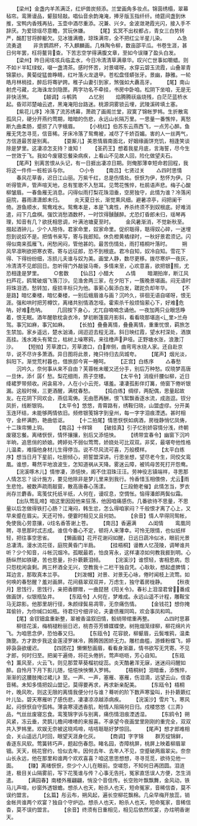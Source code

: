 <!-- { "loadSidebar": true } -->
　　【梁州】金盏内羊羔满泛，红炉兽炭频添。兰堂画角多妆点。锦茵绣榻，翠幕毡帘。鸾箫谩品，颦鼓轻敲。唱仙音余韵淹淹，捧牙版玉指纤纤。绮筵间盏到休推，宝鸭内香残再拈，玉壶中酒尽重添。况兼、兴タ。金波潋滟霞光闪，接入手不辞厌。为爱琼瑶尽意瞻，赏玩休嫌。
　　【尾】玄冥不出权都占，青女三白势转严，酩酊甘将醉躯欠。见冰锥满檐，琼珠满帘，全不把红尘半星儿染。
　　△急流勇退
　　非贪鹦鹉杯，不入麒麟画。几株陶令柳，数亩邵平瓜。书卷生涯，甚日何年罢，枉将鳌背查。下苦志空学得满腹文章，至如今误赚了盈头白发。
　　【梁州】昨日闹垓垓兵临孟水，今日冷清清草满章华。叹兴亡世事如嚼蜡。则不如ド半缸绿蚁，啜一盏清茶。感时怀苦，对景嗟呀。水穿云碧玉流霞，山叠翠青锦蒙纱。黄菊绽猛兽睁睛，红叶落火龙退甲。苍松盘怪蟒张牙。景幽，静雅。一轮皓月林梢挂，醉后将骞驴跨。稚子山妻引到家，煞强如大纛高牙。
　　【尾】南山射虎弓藏，北海诛龙剑隐匣。两字功名不牵挂，书房中卧咱。松阴下坐咱，无是无非快活煞。
　　【越调】斗鹌鹑
　　△忆别
　　焰腾腾祆庙烧残，白茫茫蓝桥水起。昏邓邓楚岫云遮，黑淹淹阳台路迷。桃源洞雾锁云埋，武陵溪砖填土塞。
　　【紫花儿序】冷落了流苏绣幕，萧疏了画阁兰堂，寂寞了锦帐罗帏。生折散鸾孤凤只，硬分开燕约莺期，暗暗的伤悲，永远山长隔万里。一思量一番憔悴，离愁断九曲柔肠，蹙损了八字蛾眉。
　　【小桃红】伯苏东云燕西飞，一点芳心醉。鱼雁无凭怎寻觅，信音稀。牙床冷落了鸳鸯被，减尽了千娇百媚。害的人一丝两气，方信道最苦是别离。
　　【耍厮儿】美恩情眉南面北，好姻缘画饼充饥，相逢笑谈除是梦里。这凄凉怎支持？谁知！
　　【圣药王】想着我星月底，言海誓，尽今生一世效于飞。我如今废寝忘餐染病疾，上看山不见故人回，险化做望夫石。
　　【尾声】别离苦恨从头记，有一日捱出凄凉日期。则俺那薄幸短命若回程，我将这一件件一桩桩诉与你。
　　○小令
　　【南吕】七贤过关
　　△四时思情
　　春风花草香，迟日江山丽。万紫千红，总是伤情处。恹恹为伊，愁怀为伊。只听得管声，管声喧天地，总有笙歌不入愁耳。见莺花憔悴，杜鹃语声悲。梅子心酸柳皱眉。一春鱼雁无消息。闪得似雨打梨花珠泪垂，空房独守，此情为谁？冷落闲庭院，暮雨潇潇郎未归。
　　炎天夏日长，渐觉熏风细。避暑凉亭，闷把阑干倚。游鱼顺水，鸳鸯戏水。鸳鸯本是，本是飞禽性，养杀终须不到奴根底。好难消遣，闷下几盘棋。强饮消愁酒数杯，一时饮得醺醺醉。尤恐灯昏郎未归，瑶琴再理，知音有几？欲抚相思调，叶满池塘夏至时。
　　金风暑渐消，不觉新秋至。掇起酒钟儿，少个人陪侍。君家命里，奴家命里。促织聒得，聒得奴心碎，一迷埋怨到说奴不是。把情书来写，寄与我郎知。休负橙黄橘绿时，一秋好景君须记。闪得似南来孤雁飞，闲愁闲闷，管他甚的。最苦伤情处，雨打梧桐叶落时。
　　朔风早凛咧欲把寒衣寄。寄与远征郎，恐不到根底。君冷自知，奴冷自知。雪花下得、下得纷纷细，冻损儿夫谁与奴为美。画堂人静，数尽更移。拨尽寒炉一夜灰，冷清清不见郎回日。忽听得门外敲骏马嘶，多情来至，心欢意喜，欲把银照，尤恐相逢是梦里。
　　○套数
　　【仙吕】小醋大
　　△情
　　暗潮拍岸，断江风扫芦花，鸥鹭破烟飞落汀沙。见渔舍两三家，在夕阳下，一簇晚景堪画。闷无语时将珠泪洒，愁转加，瘦损丰标只为他。事萦心鬓添白发，蹉跎负却年华。
　　【不是路】暗忆秦楼，暗忆秦楼，一别后蛾眉谁与画？沉吟久，徘徊无语自嗟呀，恨无涯。强和哄时把芳樽饮，离绪共别情酒怎哑。霍索杀千般烦恼萦心下，好难危呐，好难危呐。
　　几回按下身心，尤兀自喃喃念诵他。一夜加两只业眼恁睁着，恨无眠。酒年醒欹枕衾衣冷，梦初断篷窗月影斜，看看晓那堪迤<辶里>兰舟驾。事冗如麻，事冗如麻。
　　【长拍】叠叠离情，叠叠离情，重重忧恨，羁旅怎生禁加。家乡遥远，楚水汹涌，阔迢迢去程无涯。斜日映红霞，望水村深处，酒旗高挂。浅水滩头有鹭立，枯树上噪寒鸦，来往橹声尹哑。正野塘水涨，浪激汀沙。
　　【短拍】芳草渡口，芳草渡口，白岸侧，曲弯弯水绕人家。还自赴京华，说不尽许多萧酒。异日图将此景，掩只待归去凤城夸。
　　【尾声】烟光淡，斜阳下。渐觉荒村暮也，借旅邸今宵一睡呵。
　　【正宫】白练序
　　△春愁
　　沉吟久，奈何事从来不自由？芙蓉帐未暖又还分手，别后万种愁。叹晓梦高唐一旦休，添亻孱亻愁。梨花细雨，燕子空楼。
　　【太平令】消瘦纤腰似柳，近日绛裙罗带频收。闲衾易冷，人在小小云兜，堪羞。凄凄孤影伴灯篝，倚窗下倦听银漏。这般时候，三更酒醒，满枕春愁。
　　【捣白练】绸缪，两配偶，思量起故友。在花阴下同欢会，燕侣鸾俦。无由愿再酬，恨飞絮飘香逐水流，成迤逗。钗分凤折，线断银钩。
　　【太平令】悠悠，青霄路有，绣鞍归晓，山盟虚缪。分开美玉连环结，未能够两情依旧。频修银笺锦字到皇州，每一字字泪痕湮透。甚时相守，金杯满酌，艳曲低讴。
　　【十二拍尾】情思恹恹如病酒，房栊静悄忆凤俦，十二珠帘懒上钩。
　　【南吕】十样锦
　　【破挂真】引子忆别娇容情分浅，终朝废寝忘餐。离绪恹恹，情怀攘攘，别后又添悒怏。
　　【绣带宜春令】幽窗下沉吟半晌，追思俏的娇娘。娉婷处不弱似莺莺，娇娆处可比双双。非奖，最堪夸他性格儿温柔，难描他身材儿生得停当。说不尽风流可喜，万般模样。
　　【太平白练序】想当日月下星前，吐胆倾心，把誓盟深讲。行思坐想，望尽老今生，同佼攵鸾凰。谁想，蓦然平地浪波生，怎知道祸从天降。雾迷云障，被鸨母苦死打开怨鸯。
　　【浣溪啄木儿】情惨凄，添悒怏，阁不住泪珠汪汪。劳神役志镇端祥，寻思那人情怎忘？设计施方，要见他除非是梦儿里来到我行。怜香惜玉相偎傍，尤云雨生悲怆。被数声疏雨敲窗，散高唐春心荡漾。
　　【三段鲍老催】此情怎当，罗衣尚存兰麝香。鸾笺仗托纸半纸，人何在，谩叹息，空惆怅。恼得潘郎两鬓似霜。
　　【出队莺乱啼】咱这里因因他来狂荡，他因咱痛感伤。几番欲待不思量，不思量以后怎做得铁打心肠？江淹闷，韩生忿，怎么得咱家闷？千般恨才离了心上，又早来蹙在眉尖。天还可怜，便霎时相见又且何妨。
　　【余音】情人早得同鸳帐，免使我心劳意攘，炷名香答谢上苍。
　　【南吕】香遍满
　　△闺情
　　鸾凰同聘，寻思那时忒志成。谁信今番心不定，顿将人来薄幸。可怜无限情，也似纸样轻，把往事空思省。
　　【懒画眉】花开花谢闷如醒，日远日蔬冷似冰，眼前光景总凄清。漫水流花径，庭院黄昏门半扃。
　　【挂梧桐】谩教人忆茂陵，调琴谁共听？少个知音，斗帐沉烟冷。孤眠最若，怕良宵永，这样凄凉如何教我捱到明。心肠纵然如铁硬，苦也思量，扑扑簌簌泪倾。
　　【浣溪沙】谁惯轻，害相思病，怨只怨枕闲衾剩。两三杯酒全无兴，空教我十二栏干独自凭。心耿耿，想起虚脾情；耳边言，那取真本兰亭。
　　【刘泼帽】对景、对景无心咏，倦时闻枝上流莺。如何唤的春愁醒？羞对画屏。花间翡翠双双并，万虑生，独守着房栊静。
　　【秋夜月】思饯行，思饯行，亲把香醪赠，一曲琵琶《阳关令》。春衫上泪湿君曾，番成做画饼，似银瓶坠井。
　　【东瓯令】人何在，梦难成。永远山遥不计程，雕鞍宝马无踪影。他那里胡行径，朱颜绿鬓易凋零，无奈痛伤情。
　　【金钱花】想你掩耳偷铃，为你缄口如瓶。待君归兮细评论，夫妻债雁同鸣，欢会事凤和鸣。
　　【尾】金钗钿盒重新整，翠被香温叙旧情，鲛绡带绾重再整。
　　△四时思慕
　　柳径花溪，梅梢褪粉丽日迟，桃杏芬芳蜂媒蝶使。树拖烟笼绿柳，柳花绵片片飞。为咱思念伊，恐怕春又归。
　　【东瓯令】花容貌，柳颦眉，云鬓堆鸦，温柔旖旎。方才款步我这金莲浸罗袜冷，腾腾困困娇无力。雕栏曲槛，游蜂粉蝶飞，婷婷袅袅欲缓迟。
　　【四团花】懒懒愁画眉，看看身渐蠃，情书欲写无凭寄。不见才郎，何时归至。把阑干遍倚，将花头倦折。莺声呖呖，芳心自知。
　　【东瓯令】薰风至，火云飞，则见那萱草葵榴初绽蕊。炎天酷暑浑无寐，迷迷闷闷醒如醉。自怜月下月下影儿随，悒悒怏怏懒入罗帏。
　　【梧桐树】泪暗垂，添憔悴，渐渐的这腰肢掩过裙儿衤至。一声、一声，塞雁、塞雁，伤泪滴，远望云山，信杳音稀。未知多情把奴山盟记，莫得要再求，再求新亲配美。
　　【东瓯令】梧桐叶，晚风吹，则这无限的离情我便分付与谁？蓦听的阶下数声寒蛩叫，扑扑簌簌红叶儿坠。碧天寒雁听了感伤悲，凄凄凉凉越添病疾。
　　【浣溪沙】雪片飞，寒风起，闷恹恹自守孤帏。薄衾寒浸透香肌，盼情人阻隔何日归。戍楼悠悠《三弄》品，气丝丝废寝忘食。鸾笺锦字诉与别离，痛伤情泪痕湮透湿。
　　【东鸥令】朔风紧，冻云垂，灵鹊儿檐间喳喳的来报喜。不承望今夜画堂里刚刚的重完全，双双共入罗帏里。欢娱无奈被这晓鸡啼，咭咭聒聒好梦惊回。
　　【尾声】想才郎难相会，关山遥远几时回，眼望天涯身化灰。
　　【商调】字字锦
　　群芳绽锦鲜，香逐东风软。莺簧转巧声，题起伤春怨。睹名园，杏障桃屏，桃屏上映着柳眉翠钿。天天，桃花窨约，恰似去年。因何去年、去年人不见，空蹙破两眉翠尖。奈奈山长永远，他在那里和谁两个欢欢喜喜？咱这思思想想，寻寻觅觅，欲待见他一面。
　　【赚】离绪恹恹，奈少个人儿在眼前。空嗟怨，不知何日再团圆。泪涟涟，极目关山隔雾前，写下花笺谁与传？心事无告托，冤家直恁误人方便，怎生消遣。
　　【满园春】南楼外雁翩翩，悄没个音信传。长空败叶飘飘舞，金风动，铁马儿声喧，纱窗外透银蟾。想杀人也天，盼杀人也天，短命冤家，音稀信杳，莫不误约盟言。
　　【幺篇】彤云布，朔风起，遍长空柳花飘棉。几朵早梅开放蕊，销金帐共谁两个欢宴？独自个守炉边。想杀人也天，盼杀人也天，短命冤家，音稀信杳，莫不误约盟言。
　　【余音】终须有日重相见，相见后依然欢宴，办炷明香谢天。
